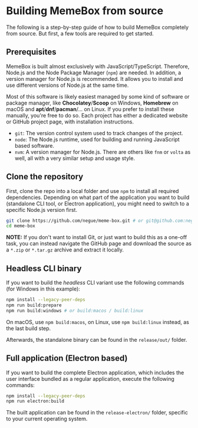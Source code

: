 # Building MemeBox from source

The following is a step-by-step guide of how to build MemeBox completely from source. But first, a few tools are required to get started.

## Prerequisites

MemeBox is built almost exclusively with JavaScript/TypeScript. Therefore, Node.js and the Node Package Manager (`npm`) are needed. In addition, a version manager for Node.js is recommended. It allows you to install and use different versions of Node.js at the same time.

Most of this software is likely easiest managed by some kind of software or package manager, like **Chocolatey**/**Scoop** on Windows, **Homebrew** on macOS and **apt**/**dnf**/**pacman**/... on Linux. If you prefer to install these manually, you're free to do so. Each project has either a dedicated website or GitHub project page, with installation instructions.

- `git`: The version control system used to track changes of the project.
- `node`: The Node.js runtime, used for building and running JavaScript based software.
- `nvm`: A version manager for Node.js. There are others like `fnm` or `volta` as well, all with a very similar setup and usage style.

## Clone the repository

First, clone the repo into a local folder and use `npm` to install all required dependencies. Depending on what part of the application you want to build (standalone CLI tool, or Electron application), you might need to switch to a specific Node.js version first.

```sh
git clone https://github.com/negue/meme-box.git # or git@github.com:negue/meme-box
cd meme-box
```

**NOTE:** If you don't want to install Git, or just want to build this as a one-off task, you can instead navigate the GitHub page and download the source as a `*.zip` or `*.tar.gz` archive and extract it locally.

## Headless CLI binary

If you want to build the _headless_ CLI variant use the following commands (for Windows in this example):

```sh
npm install --legacy-peer-deps
npm run build:prepare
npm run build:windows # or build:macos / build:linux
```

On macOS, use `npm build:macos`, on Linux, use `npm build:linux` instead, as the last build step.

Afterwards, the standalone binary can be found in the `release/out/` folder.

## Full application (Electron based)

If you want to build the complete Electron application, which includes the user interface bundled as a regular application, execute the following commands:

```sh
npm install --legacy-peer-deps
npm run electron:build
```

The built application can be found in the `release-electron/` folder, specific to your current operating system.
